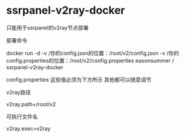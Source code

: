 # ssrpanel-v2ray-docker
只能用于ssrpanel的v2ray节点部署

部署命令

docker run -d -v /你的config.json的位置：/root/v2/config.json -v /你的config.properties的位置：/root/v2/config.properties easonsummer / ssrpanel-v2ray-docker



config.properties 这些值必须为下方所示 其他都可以随意调节

v2ray路径

v2ray.path=/root/v2

可执行文件名

v2ray.exec=v2ray

